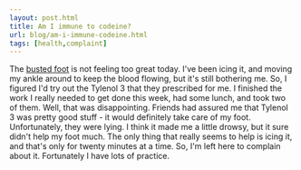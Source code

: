 ```yaml
---
layout: post.html
title: Am I immune to codeine?
url: blog/am-i-immune-codeine.html
tags: [health,complaint]
---
```

The [busted foot](/blog/foot-surgery-awesome) is not feeling too great today. I've been icing it, and moving my ankle around to keep the blood flowing, but it's still bothering me. So, I figured I'd try out the Tylenol 3 that they prescribed for me. I finished the work I really needed to get done this week, had some lunch, and took two of them. Well, that was disappointing. Friends had assured me that Tylenol 3 was pretty good stuff - it would definitely take care of my foot. Unfortunately, they were lying. I think it made me a little drowsy, but it sure didn't help my foot much. The only thing that really seems to help is icing it, and that's only for twenty minutes at a time. So, I'm left here to complain about it. Fortunately I have lots of practice.

